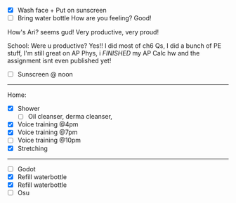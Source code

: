 - [x] Wash face + Put on sunscreen
- [ ] Bring water bottle
How are you feeling?
Good!

How's Ari?
seems gud! Very productive, very proud!

School: Were u productive?
Yes!! I did most of ch6 Qs, I did a bunch of PE stuff, I'm still great on AP Phys, i *FINISHED* my AP Calc hw and the assignment isnt even published yet!
- [ ] Sunscreen @ noon
---
Home:
- [x] Shower
	- [ ] Oil cleanser, derma cleanser, 
- [x] Voice training @4pm
- [x] Voice training @7pm
- [ ] Voice training @10pm
- [x] Stretching
---
- [ ] Godot
- [x] Refill waterbottle
- [x] Refill waterbottle
- [ ] Osu

